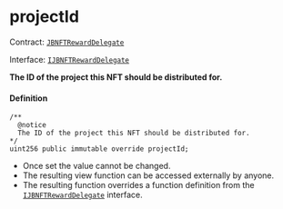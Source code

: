 # projectId

Contract: [`JBNFTRewardDelegate`](/dev/api/v2/contracts/or-delegates/or-abstract/jbnftrewarddelegate/README.md)​‌

Interface: [`IJBNFTRewardDelegate`](/dev/api/v2/interfaces/ijbnftrewarddelegate.md)

**The ID of the project this NFT should be distributed for.**

#### Definition

```
/**
  @notice
  The ID of the project this NFT should be distributed for.
*/
uint256 public immutable override projectId;
```

* Once set the value cannot be changed.
* The resulting view function can be accessed externally by anyone.
* The resulting function overrides a function definition from the [`IJBNFTRewardDelegate`](/dev/api/v2/interfaces/ijbnftrewarddelegate.md) interface.
